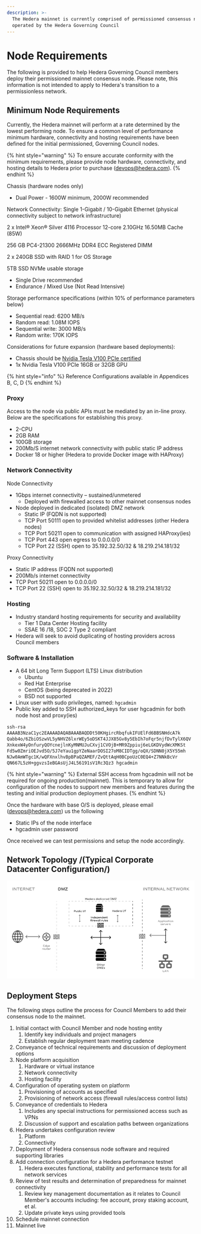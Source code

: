 ```yaml
---
description: >-
  The Hedera mainnet is currently comprised of permissioned consensus nodes
  operated by the Hedera Governing Council
---
```


# Node Requirements

The following is provided to help Hedera Governing Council members deploy their permissioned mainnet consensus node. Please note, this information is not intended to apply to Hedera's transition to a permissionless network.

## Minimum Node Requirements

Currently, the Hedera mainnet will perform at a rate determined by the lowest performing node. To ensure a common level of performance minimum hardware, connectivity and hosting requirements have been defined for the initial permissioned, Governing Council nodes.

{% hint style="warning" %}
To ensure accurate conformity with the minimum requirements, please provide node hardware, connectivity, and hosting details to Hedera prior to purchase \(devops@hedera.com\).
{% endhint %}

Chassis \(hardware nodes only\)

* Dual Power - 1600W minimum, 2000W recommended

Network Connectivity: Single 1-Gigabit / 10-Gigabit Ethernet \(physical connectivity subject to network infrastructure\)

2 x Intel® Xeon® Silver 4116 Processor 12-core 2.10GHz 16.50MB Cache \(85W\)

256 GB PC4-21300 2666MHz DDR4 ECC Registered DIMM

2 x 240GB SSD with RAID 1 for OS Storage

5TB SSD NVMe usable storage

* Single Drive recommended
* Endurance / Mixed Use \(Not Read Intensive\)

Storage performance specifications \(within 10% of performance parameters below\)

* Sequential read: 6200 MB/s
* Random read: 1.08M IOPS
* Sequential write: 3000 MB/s
* Random write: 170K IOPS

Considerations for future expansion \(hardware based deployments\):

* Chassis should be [Nvidia Tesla V100 PCIe certified](https://www.nvidia.com/en-us/data-center/tesla/tesla-qualified-servers-catalog/)
* 1x Nvidia Tesla V100 PCIe 16GB or 32GB GPU

{% hint style="info" %}
Reference Configurations available in Appendices B, C, D
{% endhint %}

### Proxy

Access to the node via public APIs must be mediated by an in-line proxy. Below are the specifications for establishing this proxy.

* 2-CPU
* 2GB RAM
* 100GB storage
* 200Mb/S internet network connectivity with public static IP address
* Docker 18 or higher \(Hedera to provide Docker image with HAProxy\)

### Network Connectivity

Node Connectivity

* 1Gbps internet connectivity – sustained/unmetered
  * Deployed with firewalled access to other mainnet consensus nodes
* Node deployed in dedicated \(isolated\) DMZ network
  * Static IP \(FQDN is not supported\)
  * TCP Port 50111 open to provided whitelist addresses \(other Hedera nodes\)
  * TCP Port 50211 open to communication with assigned HAProxy\(ies\)
  * TCP Port 443 open egress to 0.0.0.0/0
  * TCP Port 22 \(SSH\) open to 35.192.32.50/32 & 18.219.214.181/32

Proxy Connectivity

* Static IP address \(FQDN not supported\)
* 200Mb/s internet connectivity
* TCP Port 50211 open to 0.0.0.0/0
* TCP Port 22 \(SSH\) open to 35.192.32.50/32 & 18.219.214.181/32

### Hosting

* Industry standard hosting requirements for security and availability
  * Tier 1 Data Center Hosting facility
  * SSAE 16 /18, SOC 2 Type 2 compliant
* Hedera will seek to avoid duplicating of hosting providers across Council members

### Software & Installation

* A 64 bit Long Term Support \(LTS\) Linux distribution
  * Ubuntu
  * Red Hat Enterprise
  * CentOS (being deprecated in 2022)
  * BSD not supported
* Linux user with sudo privileges, named: `hgcadmin` 
* Public key added to SSH authorized\_keys for user hgcadmin for both node host and proxy\(ies\)

```text
ssh-rsa AAAAB3NzaC1yc2EAAAADAQABAAABAQDDt50KHgircRbqfukIFUElFd6BBSNHdcA7k Qabb4o/6ZbiOSzwVL5yNHVZ6lxrWEy5oDSKT4JJX85Gv8y5EbIh7oFqr5njfDvTylX6QV XnkexW4yOnfuryQOYcnejlnKyMNMUJuCXvj1CVOjB+MR9Zppiuj6eLGKDVydWcXMKSt Fd5w0ZmriOEJvd5O/5J7eYau1gpYZeNaarDOSI27oM8CIDTgg/oQX/SDNN0jX5Y55mh NJw0AmWTgc1K/wQFXnxlhvBpBPaQZAMEF/ZvQttAqH0BCpoUzC0EQ4+Z7NNkBcVr QN667L5zH+ggvzsIeBGAsUjJ4L56191sV1Rc3Qz3 hgcadmin
```

{% hint style="warning" %}
External SSH access from hgcadmin will not be required for ongoing production\(mainnet\). This is temporary to allow for configuration of the nodes to support new members and features during the testing and initial production deployment phases.
{% endhint %}

Once the hardware with base O/S is deployed, please email \(devops@hedera.com\) us the following

* Static IPs of the node interface
* hgcadmin user password

Once received we can test permissions and setup the node accordingly.

## Network Topology /\(Typical Corporate Datacenter Configuration/\)

![](../../../../.gitbook/assets/network-topology.jpg)

## Deployment Steps

The following steps outline the process for Council Members to add their consensus node to the mainnet.

1. Initial contact with Council Member and node hosting entity
   1. Identify key individuals and project managers
   2. Establish regular deployment team meeting cadence
2. Conveyance of technical requirements and discussion of deployment options
3. Node platform acquisition
   1. Hardware or virtual instance
   2. Network connectivity
   3. Hosting facility
4. Configuration of operating system on platform
   1. Provisioning of accounts as specified
   2. Provisioning of network access \(firewall rules/access control lists\)
5. Conveyance of credentials to Hedera
   1. Includes any special instructions for permissioned access such as VPNs
   2. Discussion of support and escalation paths between organizations
6. Hedera undertakes configuration review
   1. Platform
   2. Connectivity
7. Deployment of Hedera consensus node software and required supporting libraries
8. Add connection configuration for a Hedera performance testnet
   1. Hedera executes functional, stability and performance tests for all network services
9. Review of test results and determination of preparedness for mainnet connectivity
   1. Review key management documentation as it relates to Council Member's accounts including: fee account, proxy staking account, et al.
   2. Update private keys using provided tools
10. Schedule mainnet connection
11. Mainnet live

